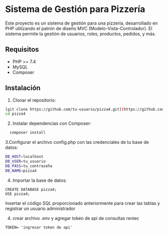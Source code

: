 # Sistema de Gestión para Pizzería

Este proyecto es un sistema de gestión para una pizzería, desarrollado en PHP utilizando el patrón de diseño MVC (Modelo-Vista-Controlador). El sistema permite la gestión de usuarios, roles, productos, pedidos, y más.

## Requisitos

- PHP >= 7.4
- MySQL
- Composer

## Instalación

1. Clonar el repositorio:

```bash
[git clone https://github.com/tu-usuario/pizza4.git](https://github.com/Bjohan23/pizza4.git)
cd pizza4
```

2. Instalar dependencias con Composer:
 ```bash
   composer install
   ```
3.Configurar el archivo config.php con las credenciales de tu base de datos:
````bash
DB_HOST=localhost
DB_USER=tu_usuario
DB_PASS=tu_contraseña
DB_NAME=pizza4

````
4. Importar la base de datos:
````
CREATE DATABASE pizza4;
USE pizza4;
````
 Insertar el código SQL proporcionado anteriormente para crear las tablas y registrar un usuario administrador
 
4. crear archivo .env y agregar token de api de consultas reniec 
````
TOKEN= 'ingresar token de api'
````




